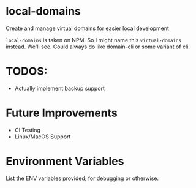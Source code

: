 # local-domains

Create and manage virtual domains for easier local development

`local-domains` is taken on NPM. So I might name this `virtual-domains` instead. We'll see. Could always do
like domain-cli or some variant of cli.

# TODOS:
- Actually implement backup support

# Future Improvements

- CI Testing
- Linux/MacOS Support

# Environment Variables

List the ENV variables provided; for debugging or otherwise.
